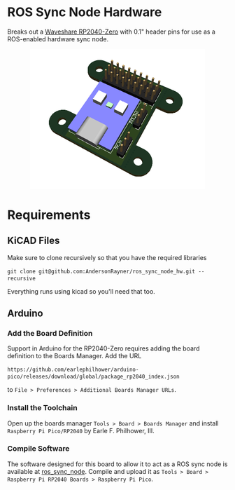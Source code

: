 # ROS Sync Node Hardware

Breaks out a [Waveshare RP2040-Zero](https://www.waveshare.com/rp2040-zero.htm) with 0.1" header pins for use as a ROS-enabled hardware sync node.

<p align="center">
  <img src="images/featured.png" width="400" >
</p>

# Requirements
## KiCAD Files
Make sure to clone recursively so that you have the required libraries

```
git clone git@github.com:AndersonRayner/ros_sync_node_hw.git --recursive
```

Everything runs using kicad so you'll need that too.

## Arduino
### Add the Board Definition
Support in Arduino for the RP2040-Zero requires adding the board definition to the Boards Manager.
Add the URL
```
https://github.com/earlephilhower/arduino-pico/releases/download/global/package_rp2040_index.json
```
to `File > Preferences > Additional Boards Manager URLs`.

### Install the Toolchain
Open up the boards manager `Tools > Board > Boards Manager` and install `Raspberry Pi Pico/RP2040` by Earle F. Philhower, III.

### Compile Software
The software designed for this board to allow it to act as a ROS sync node is available at [ros_sync_node](https://github.com/AndersonRayner/ros_sync_node).
Compile and upload it as `Tools > Board > Raspberry Pi RP2040 Boards > Raspberry Pi Pico`.
